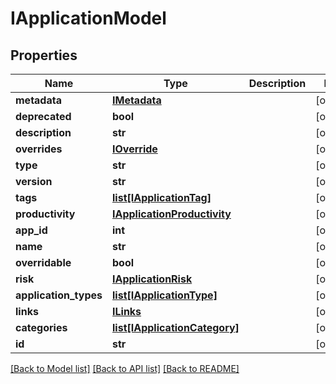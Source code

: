 # IApplicationModel

## Properties
Name | Type | Description | Notes
------------ | ------------- | ------------- | -------------
**metadata** | [**IMetadata**](IMetadata.md) |  | [optional] 
**deprecated** | **bool** |  | [optional] 
**description** | **str** |  | [optional] 
**overrides** | [**IOverride**](IOverride.md) |  | [optional] 
**type** | **str** |  | [optional] 
**version** | **str** |  | [optional] 
**tags** | [**list[IApplicationTag]**](IApplicationTag.md) |  | [optional] 
**productivity** | [**IApplicationProductivity**](IApplicationProductivity.md) |  | [optional] 
**app_id** | **int** |  | [optional] 
**name** | **str** |  | [optional] 
**overridable** | **bool** |  | [optional] 
**risk** | [**IApplicationRisk**](IApplicationRisk.md) |  | [optional] 
**application_types** | [**list[IApplicationType]**](IApplicationType.md) |  | [optional] 
**links** | [**ILinks**](ILinks.md) |  | [optional] 
**categories** | [**list[IApplicationCategory]**](IApplicationCategory.md) |  | [optional] 
**id** | **str** |  | [optional] 

[[Back to Model list]](../README.md#documentation-for-models) [[Back to API list]](../README.md#documentation-for-api-endpoints) [[Back to README]](../README.md)


